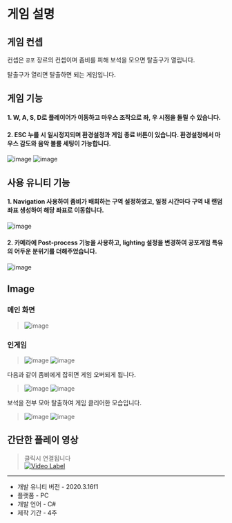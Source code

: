 # 게임 설명
## 게임 컨셉  
컨셉은 ```공포``` 장르의 컨셉이며 좀비를 피해 보석을 모으면 탈출구가 열립니다.

탈출구가 열리면 탈출하면 되는 게임입니다.

## 게임 기능
#### 1. W, A, S, D로 플레이어가 이동하고 마우스 조작으로 좌, 우 시점을 돌릴 수 있습니다.


#### 2. ESC 누를 시 일시정지되며 환경설정과 게임 종료 버튼이 있습니다. 환경설정에서 마우스 감도와 음악 볼륨 세팅이 가능합니다.
![image](https://user-images.githubusercontent.com/97511714/186194666-17f5d02f-8c7d-47fb-8c42-b580017de8b7.png)
![image](https://user-images.githubusercontent.com/97511714/186193971-6591aec7-d8a3-466c-afb0-fb78f0a815f3.png)

## 사용 유니티 기능
#### 1. Navigation 사용하여 좀비가 배회하는 구역 설정하였고, 일정 시간마다 구역 내 랜덤 좌표 생성하여 해당 좌표로 이동합니다.
![image](https://user-images.githubusercontent.com/97511714/187598407-7fe6ff8b-b544-4dff-b671-510807eb5fc6.png)

#### 2. 카메라에 Post-process 기능을 사용하고, lighting 설정을 변경하여 공포게임 특유의 어두운 분위기를 더해주었습니다.
![image](https://user-images.githubusercontent.com/97511714/187615141-d3f107b6-0ec0-404e-804c-ea9aa8c7bac3.png)


## Image
### 메인 화면
> ![image](https://user-images.githubusercontent.com/97511714/186193126-4a26cedb-6be7-44d0-b9d7-436bc6cf57b1.png)
  
  
### 인게임
> ![image](https://user-images.githubusercontent.com/97511714/186193415-c773b535-df8c-4b3e-875a-542f51730dd4.png)
> ![image](https://user-images.githubusercontent.com/97511714/186194833-ca5daded-c187-448d-9ac7-b0c7cf4c2a1d.png)

다음과 같이 좀비에게 잡히면 게임 오버되게 됩니다.
> ![image](https://user-images.githubusercontent.com/97511714/186194958-d1a53615-cb71-484a-ad07-bbe20e800ad4.png)
> ![image](https://user-images.githubusercontent.com/97511714/187613094-72cd3607-e09e-4b39-985c-c073857ee62e.png)

보석을 전부 모아 탈출하여 게임 클리어한 모습입니다.
> ![image](https://user-images.githubusercontent.com/97511714/187612603-6077fe61-9041-4b6d-88e9-6499e2ea50ed.png)
> ![image](https://user-images.githubusercontent.com/97511714/187612351-15612fdb-7a87-4e9f-9c54-be6d956577dc.png)

## 간단한 플레이 영상
> 클릭시 연결됩니다  <br/>
> [![Video Label](http://img.youtube.com/vi/XMdAZtNkj_I/0.jpg)](https://youtu.be/XMdAZtNkj_I)  






------
- 개발 유니티 버전 - 2020.3.16f1
- 플랫폼 - PC
- 개발 언어 - C#
- 제작 기간 - 4주
